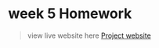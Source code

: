 # week 5 Homework

>view live website here [Project website](https://se412.tuymove.me/week5.homework/)